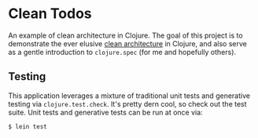 # Clean Todos

An example of clean architecture in Clojure. The goal of this project is to demonstrate
the ever elusive [clean architecture](https://8thlight.com/blog/uncle-bob/2012/08/13/the-clean-architecture.html)
in Clojure, and also serve as a gentle introduction to `clojure.spec` (for me and hopefully others).

## Testing

This application leverages a mixture of traditional unit tests and generative testing via `clojure.test.check`. It's
pretty dern cool, so check out the test suite. Unit tests and generative tests can be run at once via:

```
$ lein test
```
